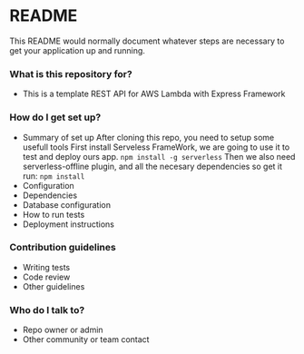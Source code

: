 # README #

This README would normally document whatever steps are necessary to get your application up and running.

### What is this repository for? ###

* This is a template REST API for AWS Lambda with Express Framework

### How do I get set up? ###

* Summary of set up
After cloning this repo, you need to setup some usefull tools
First install Serveless FrameWork, we are going to use it to test and deploy 
ours app.
`npm install -g serverless`
Then we also need serverless-offline plugin, and all the necesary dependencies
so get it run:
`npm install`
* Configuration
* Dependencies
* Database configuration
* How to run tests
* Deployment instructions

### Contribution guidelines ###

* Writing tests
* Code review
* Other guidelines

### Who do I talk to? ###

* Repo owner or admin
* Other community or team contact